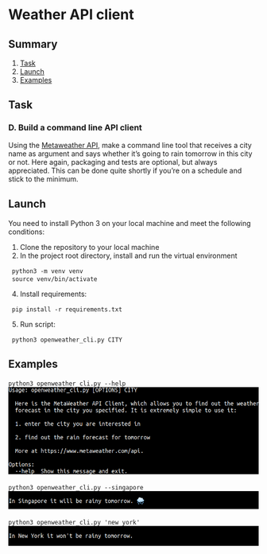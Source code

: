 # Weather API client

## Summary
1. [Task](#task)
2. [Launch](#launch)
3. [Examples](#examples)

## <a name='task'>Task</a>

### D. Build a command line API client

Using the [Metaweather API](https://www.metaweather.com/api/), make a command line tool that receives a city name as argument
and says whether it’s going to rain tomorrow in this city or not. Here again, packaging and tests
are optional, but always appreciated. This can be done quite shortly if you’re on a schedule and
stick to the minimum.

## <a name='launch'>Launch</a>
You need to install Python 3 on your local machine and meet the following conditions:
1. Clone the repository to your local machine
2. In the project root directory, install and run the virtual environment
```
 python3 -m venv venv
 source venv/bin/activate
```
4. Install requirements:
```
 pip install -r requirements.txt
```
5. Run script:
```
 python3 openweather_cli.py CITY
```

## <a name='examples'>Examples</a>

`python3 openweather_cli.py --help`  
![Get help](https://github.com/reakfog/weather_api_client/blob/main/screenshots/get_help.png)

`python3 openweather_cli.py --singapore`  
![Get rainy forecast](https://github.com/reakfog/weather_api_client/blob/main/screenshots/get_rainy_forecast.png)

`python3 openweather_cli.py 'new york'`  
![Get not rainy forecast](https://github.com/reakfog/weather_api_client/blob/main/screenshots/get_not_rainy_forecast.png)

